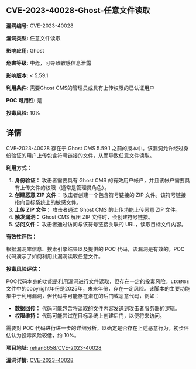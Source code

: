 ## CVE-2023-40028-Ghost-任意文件读取

**漏洞编号:** CVE-2023-40028

**漏洞类型:** 任意文件读取

**影响应用:** Ghost

**危害等级:** 中危，可导致敏感信息泄露

**影响版本:** < 5.59.1

**利用条件:** 需要Ghost CMS的管理员或具有上传权限的已认证用户

**POC 可用性:** 是

**投毒风险:** 10%

## 详情

CVE-2023-40028 存在于 Ghost CMS 5.59.1 之前的版本中。该漏洞允许经过身份验证的用户上传包含符号链接的文件，从而导致任意文件读取。

**利用方式：**

1.  **身份验证：** 攻击者需要具有 Ghost CMS 的有效用户帐户，并且该帐户需要具有上传文件的权限（通常是管理员角色）。
2.  **创建恶意 ZIP 文件：** 攻击者创建一个包含符号链接的 ZIP 文件。该符号链接指向目标系统上的敏感文件。
3.  **上传 ZIP 文件：** 攻击者通过 Ghost CMS 的上传功能上传恶意 ZIP 文件。
4.  **触发漏洞：** Ghost CMS 解压 ZIP 文件时，会创建符号链接。
5.  **访问文件：** 攻击者通过访问与该符号链接关联的 URL，读取目标文件内容。

**有效性评估：**

根据漏洞库信息、搜索引擎结果以及提供的 POC 代码，该漏洞是有效的。POC 代码演示了如何利用此漏洞读取任意文件。

**投毒风险评估：**

POC代码本身的功能是利用漏洞进行文件读取，但存在一定的投毒风险。`LICENSE`文件中的copyright年份是2025年，未来年份，存在一定风险。该脚本的主要功能集中于利用漏洞，但代码中可能存在潜在的后门或恶意代码，例如：

*   **数据回传：** 代码可能包含将读取的文件内容发送到攻击者服务器的逻辑。
*   **权限维持：** 代码可能尝试在目标系统上创建后门，以便将来访问。

需要对 POC 代码进行进一步的详细分析，以确定是否存在上述恶意行为。初步评估认为投毒风险较低，约 10%。


**项目地址:** [rehan6658/CVE-2023-40028](https://github.com/rehan6658/CVE-2023-40028)

**漏洞详情:** [CVE-2023-40028](https://nvd.nist.gov/vuln/detail/CVE-2023-40028)